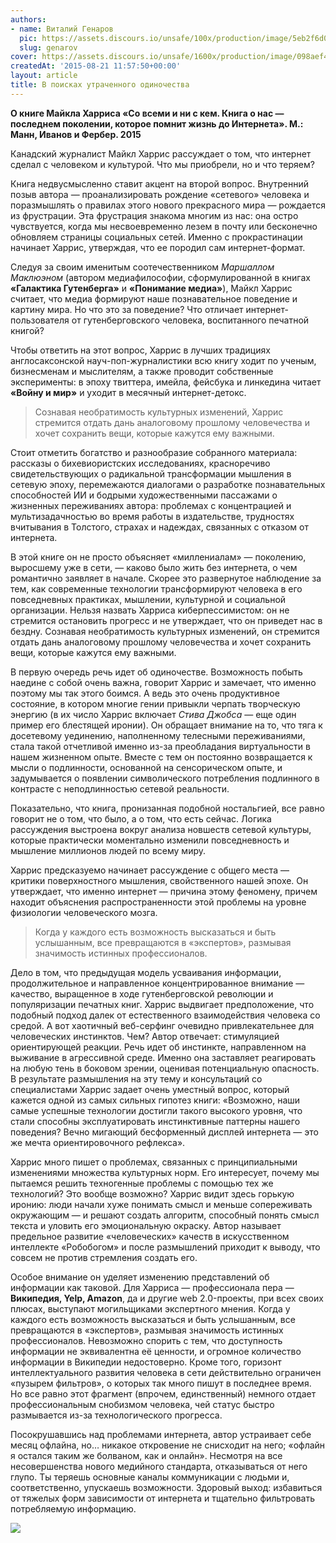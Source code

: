 ```yaml
---
authors:
- name: Виталий Генаров
  pic: https://assets.discours.io/unsafe/100x/production/image/5eb2f6d0-90d9-11e8-a560-8fb4ec62d69b.jpeg
  slug: genarov
cover: https://assets.discours.io/unsafe/1600x/production/image/098aef40-90e9-11e8-b664-798ed379bf02.jpeg
createdAt: '2015-08-21 11:57:50+00:00'
layout: article
title: В поисках утраченного одиночества
---
```


**О книге Майкла Харриса «Со всеми и ни с кем. Книга о нас — последнем поколении, которое помнит жизнь до Интернета». М.: Манн, Иванов и Фербер. 2015**

Канадский журналист Майкл Харрис рассуждает о том, что интернет сделал с человеком и культурой. Что мы приобрели, но и что теряем?

Книга недвусмысленно ставит акцент на второй вопрос. Внутренний позыв автора — проанализировать рождение «сетевого» человека и поразмышлять о правилах этого нового прекрасного мира — рождается из фрустрации. Эта фрустрация знакома многим из нас: она остро чувствуется, когда мы несвоевременно лезем в почту или бесконечно обновляем страницы социальных сетей. Именно с прокрастинации начинает Харрис, утверждая, что ее породил сам интернет-формат.

Следуя за своим именитым соотечественником _Маршаллом Маклюэном_ (автором медиафилософии, сформулированной в книгах **«Галактика Гутенберга»** и **«Понимание медиа»**), Майкл Харрис считает, что медиа формируют наше познавательное поведение и картину мира. Но что это за поведение? Что отличает интернет-пользователя от гутенберговского человека, воспитанного печатной книгой?

Чтобы ответить на этот вопрос, Харрис в лучших традициях англосаксонской науч-поп-журналистики всю книгу ходит по ученым, бизнесменам и мыслителям, а также проводит собственные эксперименты: в эпоху твиттера, имейла, фейсбука и линкедина читает **«Войну и мир»** и уходит в месячный интернет-детокс.

> Сознавая необратимость культурных изменений, Харрис стремится отдать дань аналоговому прошлому человечества и хочет сохранить вещи, которые кажутся ему важными.

Стоит отметить богатство и разнообразие собранного материала: рассказы о бихевиористских исследованиях, красноречиво свидетельствующих о радикальной трансформации мышления в сетевую эпоху, перемежаются диалогами о разработке познавательных способностей ИИ и бодрыми художественными пассажами о жизненных переживаниях автора: проблемах с концентрацией и мультизадачностью во время работы в издательстве, трудностях вчитывания в Толстого, страхах и надеждах, связанных с отказом от интернета.

В этой книге он не просто объясняет «миллениалам» — поколению, выросшему уже в сети, — каково было жить без интернета, о чем романтично заявляет в начале. Скорее это развернутое наблюдение за тем, как современные технологии трансформируют человека в его повседневных практиках, мышлении, культурной и социальной организации. Нельзя назвать Харриса киберпессимистом: он не стремится остановить прогресс и не утверждает, что он приведет нас в бездну. Сознавая необратимость культурных изменений, он стремится отдать дань аналоговому прошлому человечества и хочет сохранить вещи, которые кажутся ему важными.

В первую очередь речь идет об одиночестве. Возможность побыть наедине с собой очень важна, говорит Харрис и замечает, что именно поэтому мы так этого боимся. А ведь это очень продуктивное состояние, в котором многие гении привыкли черпать творческую энергию (в их число Харрис включает _Стива Джобса_ — еще один пример его блестящей иронии). Он обращает внимание на то, что тяга к досетевому уединению, наполненному телесными переживаниями, стала такой отчетливой именно из-за преобладания виртуальности в нашем жизненном опыте. Вместе с тем он постоянно возвращается к мысли о подлинности, основанной на сенсорическом опыте, и задумывается о появлении символического потребления подлинного в контрасте с неподлинностью сетевой реальности.

Показательно, что книга, пронизанная подобной ностальгией, все равно говорит не о том, что было, а о том, что есть сейчас. Логика рассуждения выстроена вокруг анализа новшеств сетевой культуры, которые практически моментально изменили повседневность и мышление миллионов людей по всему миру.

Харрис предсказуемо начинает рассуждение с общего места — критики поверхностного мышления, свойственного нашей эпохе. Он утверждает, что именно интернет — причина этому феномену, причем находит объяснения распространенности этой проблемы на уровне физиологии человеческого мозга.

> Когда у каждого есть возможность высказаться и быть услышанным, все превращаются в «экспертов», размывая значимость истинных профессионалов.

Дело в том, что предыдущая модель усваивания информации, продолжительное и направленное концентрированное внимание — качество, выращенное в ходе гутенберговской революции и популяризации печатных книг. Харрис выдвигает предположение, что подобный подход далек от естественного взаимодействия человека со средой. А вот хаотичный веб-серфинг очевидно привлекательнее для человеческих инстинктов. Чем? Автор отвечает: стимуляцией ориентирующей реакции. Речь идет об инстинкте, направленном на выживание в агрессивной среде. Именно она заставляет реагировать на любую тень в боковом зрении, оценивая потенциальную опасность. В результате размышления на эту тему и консультаций со специалистами Харрис задает очень уместный вопрос, который кажется одной из самых сильных гипотез книги: «Возможно, наши самые успешные технологии достигли такого высокого уровня, что стали способны эксплуатировать инстинктивные паттерны нашего поведения? Вечно мигающий бесформенный дисплей интернета — это же мечта ориентировочного рефлекса».

Харрис много пишет о проблемах, связанных с принципиальными изменениями множества культурных норм. Его интересует, почему мы пытаемся решить техногенные проблемы с помощью тех же технологий? Это вообще возможно? Харрис видит здесь горькую иронию: люди начали хуже понимать смысл и меньше сопереживать окружающим — и решают создать алгоритм, способный понять смысл текста и уловить его эмоциональную окраску. Автор называет предельное развитие «человеческих» качеств в искусственном интеллекте «Робобогом» и после размышлений приходит к выводу, что совсем не против стремления создать его.

Особое внимание он уделяет изменению представлений об информации как таковой. Для Харриса — профессионала пера — **Википедия, Yelp, Amazon**, да и другие web 2.0-проекты, при всех своих плюсах, выступают могильщиками экспертного мнения. Когда у каждого есть возможность высказаться и быть услышанным, все превращаются в «экспертов», размывая значимость истинных профессионалов. Невозможно спорить с тем, что доступность информации не эквивалентна её ценности, и огромное количество информации в Википедии недостоверно. Кроме того, горизонт интеллектуального развития человека в сети действительно ограничен «пузырем фильтров», о которых так много пишут в последнее время. Но все равно этот фрагмент (впрочем, единственный) немного отдает профессиональным снобизмом человека, чей статус быстро размывается из-за технологического прогресса. 

Посокрушавшись над проблемами интернета, автор устраивает себе месяц офлайна, но… никакое откровение не снисходит на него; «офлайн я остался таким же болваном, как и онлайн». Несмотря на все несовершенства нового медийного стандарта, отказываться от него глупо. Ты теряешь основные каналы коммуникации с людьми и, соответственно, упускаешь возможности. Здоровый выход: избавиться от тяжелых форм зависимости от интернета и тщательно фильтровать потребляемую информацию.

![](https://assets.discours.io/unsafe/900x/production/image/f9f33a30-a54a-11e8-bfc7-9b5979ddfe3f.jpeg)